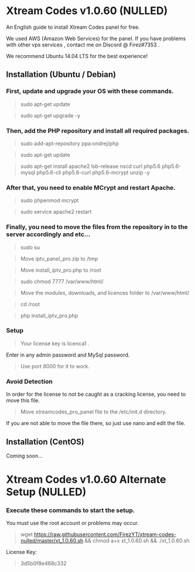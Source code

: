 # Xtream Codes v1.0.60 (NULLED)

An English guide to install Xtream Codes panel for free.

We used AWS (Amazon Web Services) for the panel. 
If you have problems with other vps services , contact me on Discord @ Firez#7353 .

We recommend Ubuntu 14.04 LTS for the best experience!

## Installation (Ubuntu / Debian)

### First, update and upgrade your OS with these commands.

> sudo apt-get update

> sudo apt-get upgrade -y

### Then, add the PHP repository and install all required packages.

> sudo add-apt-repository ppa:ondrej/php

> sudo apt-get update

> sudo apt-get install apache2 lsb-release nscd curl php5.6 php5.6-mysql php5.6-cli php5.6-curl php5.6-mcrypt unzip -y

### After that, you need to enable MCrypt and restart Apache.

> sudo phpenmod mcrypt

> sudo service apache2 restart

### Finally, you need to move the files from the repository in to the server accordingly and etc...

> sudo su

> Move iptv_panel_pro.zip to /tmp

> Move install_iptv_pro.php to /root

> sudo chmod 7777 /var/www/html/

> Move the modules, downloads, and licences folder to /var/www/html/

> cd /root

>php install_iptv_pro.php

### Setup

> Your license key is licenca1 .

Enter in any admin password and MySql password.

> Use port 8000 for it to work.

### Avoid Detection

In order for the license to not be caught as a cracking license, you need to move this file.

> Move xtreamcodes_pro_panel file to the /etc/init.d directory.

If you are not able to move the file there, so just use nano and edit the file.

## Installation (CentOS)

Coming soon...

# Xtream Codes v1.0.60 Alternate Setup (NULLED)

### Execute these commands to start the setup.

You must use the root account or problems may occur.

> wget https://raw.githubusercontent.com/FirezYT/xtream-codes-nulled/master/xt_1.0.60.sh && chmod a+x xt_1.0.60.sh && ./xt_1.0.60.sh

License Key:

> 3d5b0f8e468c332
